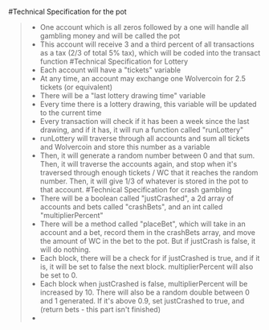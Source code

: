 #Technical Specification for the pot
> - One account which is all zeros followed by a one will handle all gambling money and will be called the pot
> - This account will receive 3 and a third percent of all transactions as a tax (2/3 of total 5% tax), which will be coded into the transact function
#Technical Specification for Lottery
> - Each account will have a "tickets" variable
> - At any time, an account may exchange one Wolvercoin for 2.5 tickets (or equivalent)
> - There will be a "last lottery drawing time" variable
> - Every time there is a lottery drawing, this variable will be updated to the current time
> - Every transaction will check if it has been a week since the last drawing, and if it has, it will run a function called "runLottery"
> - runLottery will traverse through all accounts and sum all tickets and Wolvercoin and store this number as a variable
> - Then, it will generate a random number between 0 and that sum. Then, it will traverse the accounts again, and stop when it's traversed through enough tickets / WC that it reaches the random number. Then, it will give 1/3 of whatever is stored in the pot to that account.
#Technical Specification for crash gambling
> - There will be a boolean called "justCrashed", a 2d array of accounts and bets called "crashBets", and an int called "multiplierPercent"
> - There will be a method called "placeBet", which will take in an account and a bet, record them in the crashBets array, and move the amount of WC in the bet to the pot. But if justCrash is false, it will do nothing.
> - Each block, there will be a check for if justCrashed is true, and if it is, it will be set to false the next block. multiplierPercent will also be set to 0.
> - Each block when justCrashed is false, multiplierPercent will be increased by 10. There will also be a random double between 0 and 1 generated. If it's above 0.9, set justCrashed to true, and (return bets - this part isn't finished)
> - 